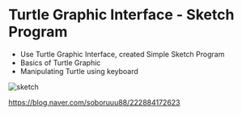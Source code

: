 # Turtle Graphic Interface - Sketch Program

- Use Turtle Graphic Interface, created Simple Sketch Program
- Basics of Turtle Graphic
- Manipulating Turtle using keyboard

![sketch](https://user-images.githubusercontent.com/116648895/221086069-31bbc84c-548d-44f7-b347-b697240e2b70.gif)

https://blog.naver.com/soboruuu88/222884172623
